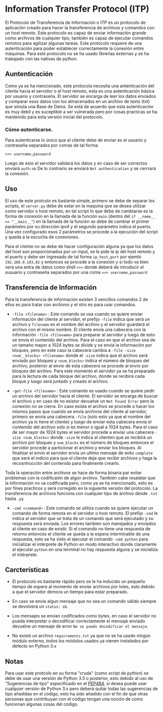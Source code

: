 # Information Transfer Protocol (ITP)
El Protocolo de Transferencia de Información o ITP es un protocolo de aplicación creado para hacer la transferencia de archivos y comandos con un host remoto. Este protocolo es capaz de enviar información grande como archivos de cualquier tipo, también es capaz de ejecutar comandos remotos para agilizar algunas tareas. Este protocolo requiere de una autenticación para poder establecer correctamente la conexión entre máquinas. Para este protocolo no se ha usado librerias externas y se ha trabajado con las nativas de python.

## Auntenticación
Como ya se ha mencionado, este protocola necesita una antenticación del cliente hacia el servidor o el host remoto, esta es una autenticación básica por usuario y contraseña. El servidor se encarga de leer los datos enviados y comparar esos datos con los almacenados en un archivo de texto (txt) que simula una Base de Datos. Se está de acuerdo que esta autenticación es muy debil y es suceptible a ser vulnerada pero por cosas practicas se ha mantenido para esta versión inicial del protocolo.

### Cómo autenticarse.
Para autenticarse lo único que el cliente debe de enviar es el usuario y contraseña separados por comas de tal forma:
```log
>>> username,password
```
Luego de esto el servidor validará los datos y en caso de ser correctos enviará `auth:ok` De lo contrario se enviará `Not authentication` y se cerrrará la conexión.

## Uso
El uso de este protcolo es bastante simple, primero se debe de separar los scripts, el `server.py` debe de estar en la maquina que se desea utilizar como servidor o host remoto, en tal script lo que debe de cambiarse es la forma de conexión en la llamada de la función `main` (dentro del `if __name__ == "__main__"`) en la llamada de la función se debe de cambiar el primer parámetro por su dirección ipv4 y el segundo parámetro indica el puerto. Una vez configurado esos 2 parámetros se procede a la ejecución del script y queda a la escucha de conexiones.

Para el cleinte no se debe de hacer configuración alguna ya que los datos del host son proporcionados por un input, se le pide la ip del host remoto y el puerto y debe ser ingresado de tal forma `ip_host,port` por ejemlo `192.168.0.103,82` y entonces se procede a la conexión y si todo va bien verá una entra de datos como shell `>>>` donde deberá de introducir el susuario y contraseña separados por una coma `>>> username,password` 

## Transferencia de Información
Para la transferencia de información existen 3 sencillos comandos 2 de ellos es para tratar con archivos y el otro es para usar comandos.

- `-file <filename>` : Este comando se usa cuando se quiere enviar información del cliente al servidor, el prefijo `-file` indica que será un archivo y `filename` es el nombre del archivo y el servidor guardará el archivo con el mismo nombre. El cliente envía una cabecera con la información `-file <filename>`  para preparar al servidor y luego de esto se envía el contenido del archivo. Para el caso en que el archivo sea de un tamaño mayor a 1024 bytes se divide y se envía la información por bloques, pero en este caso la cabecera cambia a `-file -size <num__blocks> <filename>` donde el `-size` indica que el archivo será enviado por bloques y `<num_blocks>`  indica el número de bloques del archivo, posterior al envio de esta cabecera se procede al envio por bloques del archivo. Para este momento el servidor ya se ha preparado para la lectura de cada bloque del archivo, donde se recibirá cada bloque y luego será juntado y creado el archivo.

- `-get-file <filename>` : Este comando es usado cuando se quiere pedir un archivo del servidor hacia el cliente. El servidor se encarga de buscar el archivo y en caso de no existor devuelve un `Not Found Error` pero la conexión no se cierra. En caso exista el archivo se procede a hacer los mismos pasos que cuando se envía archivos del cliente al servidor, primero se envía una cabecera `-file` (solo esto ya que el nombre del archivo ya lo tiene el cliente) y luego de enviar esta cabecera envía el contenido del archivo solo si es menor o igual a 1024 bytes. Para el caso de ser mayor de 1024 bytes el servidor procede a enviar una cabecera `-size <num_blocks>` donde `-size` le indica al clienten que se recibirá un archivo por bloques y `num_blocks` es el número de bloques entonces el servidor procede a particionar el archivo y enviar los bloques. Al finalizar el envío el servidor envía un ultimo mensaje de exíto `complete` que será el indicio para que el cliente deje que recibir archivos y haga la recosntrucción del contenido para finalmente crearlo.

Toda la operación entre archivos se hace de forma binaria par evitar problemas con la codificaión de algún archivo. También cabe resalatar que la información no va codificada pero, como ya se ha mencionado, esto es por fines practicos y será corregido en la siguiente versión del protocolo. La transferencia de archivos funciona con cualquier tipo de archivo desde `.txt` hasta `.py`

- `-cmd <command>` :  Este comando se utiliza cuando se quiere ejecutar un comando de forma remota en el servidor o host remoto. El prefijo `-cmd` le indica al servidor que se trata de un comando que será ejecutado y su respuesta será enviada. Los errores tambien son manejados y enviados al cliente en caso de existir. Si el comando no tiene una respuesta de retorno entonces el cliente se queda a la espera interminable de una respuesta, esto se ha visto al ejecutar el comando `-cmd python` para inicializar el intérprete de Python en modo interactivo donde claramente al ejecutar `python` en una terminal no hay respuesta alguna y se inicializa el intérprete.

## Carcterísticas
- El protocolo es bastante rápido pero se le ha inducido un pequeño tiempo de espera al momento de enviar archivos por lotes, esto debido a que el servidor demora un tiempo para estar preparado.

- En caso se envie algun mensaje que no sea un comando válido siempre se devolverá un `status: ok`.

- Los mensajes se envian codificados como bytes, en caso el servidor no pueda interpretar o decodificar correctamente el mensaje enviado devuelve un mensaje de error `No se puedo decodificar el mensaje`.

- No existe un archivo `requirements.txt` ya que no se ha usado ningún módulo externo, todos los módulos usados ya vienen instalados por defecto en Python 3.x

## Notas
Para usar este protcolo en su forma "cruda" (como script de python) se debe de usar una versión de Python 3.5 o posterior, esto debido al uso de "Sugerencias de tipo" especificado en el  [PEP484](https://www.python.org/dev/peps/pep-0484/), si desea puede usar cualquier versión de Python 3.x pero deberá quitar todas las sugerencias de tipo añadidas en el código, esto ha sido añadido con el fin de que otras personas que contribuyan con el código tengan una noción de como funcionan algunas cosas del código.
